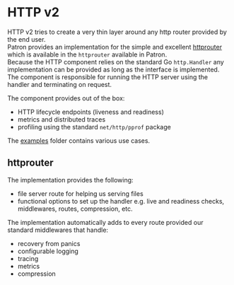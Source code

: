# HTTP v2

HTTP v2 tries to create a very thin layer around any http router provided by the end user.  
Patron provides an implementation for the simple and excellent [httprouter](https://github.com/julienschmidt/httprouter) which is 
available in the `httprouter` available in Patron.  
Because the HTTP component relies on the standard Go `http.Handler` any implementation can be provided as long as the interface is implemented.  
The component is responsible for running the HTTP server using the handler and terminating on request.

The component provides out of the box:

- HTTP lifecycle endpoints (liveness and readiness)
- metrics and distributed traces
- profiling using the standard `net/http/pprof` package

The [examples](../../examples) folder contains various use cases.

## httprouter

The implementation provides the following:

- file server route for helping us serving files
- functional options to set up the handler e.g. live and readiness checks, middlewares, routes, compression, etc.

The implementation automatically adds to every route provided our standard middlewares that handle:

- recovery from panics
- configurable logging
- tracing
- metrics
- compression
